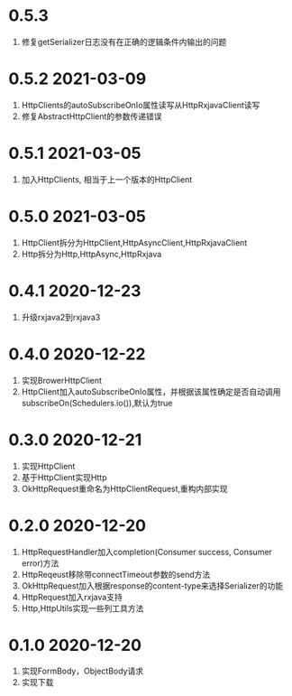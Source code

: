 # 0.5.3
1. 修复getSerializer日志没有在正确的逻辑条件内输出的问题

# 0.5.2 2021-03-09
1. HttpClients的autoSubscribeOnIo属性读写从HttpRxjavaClient读写
1. 修复AbstractHttpClient的参数传递错误

# 0.5.1 2021-03-05
1. 加入HttpClients, 相当于上一个版本的HttpClient

# 0.5.0 2021-03-05
1. HttpClient拆分为HttpClient,HttpAsyncClient,HttpRxjavaClient
2. Http拆分为Http,HttpAsync,HttpRxjava

# 0.4.1 2020-12-23
1. 升级rxjava2到rxjava3

# 0.4.0 2020-12-22
1. 实现BrowerHttpClient
2. HttpClient加入autoSubscribeOnIo属性，并根据该属性确定是否自动调用subscribeOn(Schedulers.io()),默认为true

# 0.3.0 2020-12-21 
1. 实现HttpClient
2. 基于HttpClient实现Http
3. OkHttpRequest重命名为HttpClientRequest,重构内部实现

# 0.2.0 2020-12-20
1. HttpRequestHandler加入completion(Consumer<T> success, Consumer<HttpErrorResponse> error)方法
2. HttpReqeust移除带connectTimeout参数的send方法
3. OkHttpRequest加入根据response的content-type来选择Serializer的功能
4. HttpRequest加入rxjava支持
5. Http,HttpUtils实现一些列工具方法

# 0.1.0 2020-12-20
1. 实现FormBody，ObjectBody请求
2. 实现下载
